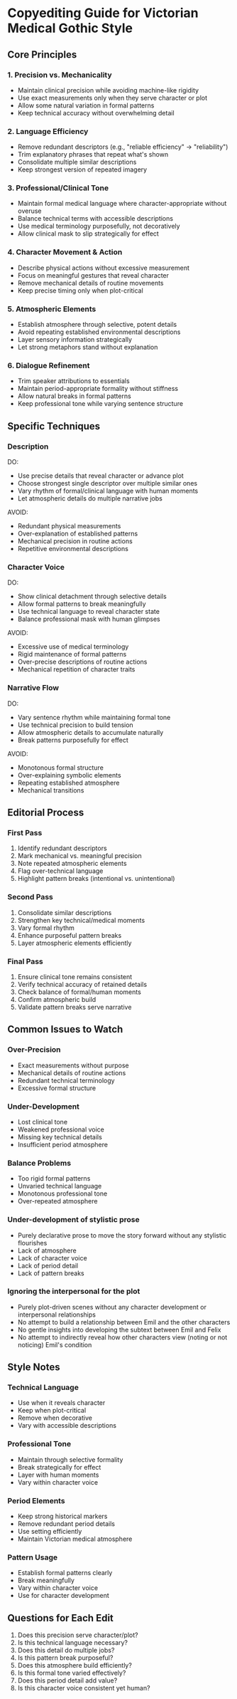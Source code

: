 # Copyediting Guide for Victorian Medical Gothic Style

## Core Principles

### 1. Precision vs. Mechanicality
- Maintain clinical precision while avoiding machine-like rigidity
- Use exact measurements only when they serve character or plot
- Allow some natural variation in formal patterns
- Keep technical accuracy without overwhelming detail

### 2. Language Efficiency
- Remove redundant descriptors (e.g., "reliable efficiency" → "reliability")
- Trim explanatory phrases that repeat what's shown
- Consolidate multiple similar descriptions
- Keep strongest version of repeated imagery

### 3. Professional/Clinical Tone
- Maintain formal medical language where character-appropriate without overuse
- Balance technical terms with accessible descriptions
- Use medical terminology purposefully, not decoratively
- Allow clinical mask to slip strategically for effect

### 4. Character Movement & Action
- Describe physical actions without excessive measurement
- Focus on meaningful gestures that reveal character
- Remove mechanical details of routine movements
- Keep precise timing only when plot-critical

### 5. Atmospheric Elements
- Establish atmosphere through selective, potent details
- Avoid repeating established environmental descriptions
- Layer sensory information strategically
- Let strong metaphors stand without explanation

### 6. Dialogue Refinement
- Trim speaker attributions to essentials
- Maintain period-appropriate formality without stiffness
- Allow natural breaks in formal patterns
- Keep professional tone while varying sentence structure

## Specific Techniques

### Description
DO:
- Use precise details that reveal character or advance plot
- Choose strongest single descriptor over multiple similar ones
- Vary rhythm of formal/clinical language with human moments
- Let atmospheric details do multiple narrative jobs

AVOID:
- Redundant physical measurements
- Over-explanation of established patterns
- Mechanical precision in routine actions
- Repetitive environmental descriptions

### Character Voice
DO:
- Show clinical detachment through selective details
- Allow formal patterns to break meaningfully
- Use technical language to reveal character state
- Balance professional mask with human glimpses

AVOID:
- Excessive use of medical terminology
- Rigid maintenance of formal patterns
- Over-precise descriptions of routine actions
- Mechanical repetition of character traits

### Narrative Flow
DO:
- Vary sentence rhythm while maintaining formal tone
- Use technical precision to build tension
- Allow atmospheric details to accumulate naturally
- Break patterns purposefully for effect

AVOID:
- Monotonous formal structure
- Over-explaining symbolic elements
- Repeating established atmosphere
- Mechanical transitions

## Editorial Process

### First Pass
1. Identify redundant descriptors
2. Mark mechanical vs. meaningful precision
3. Note repeated atmospheric elements
4. Flag over-technical language
5. Highlight pattern breaks (intentional vs. unintentional)

### Second Pass
1. Consolidate similar descriptions
2. Strengthen key technical/medical moments
3. Vary formal rhythm
4. Enhance purposeful pattern breaks
5. Layer atmospheric elements efficiently

### Final Pass
1. Ensure clinical tone remains consistent
2. Verify technical accuracy of retained details
3. Check balance of formal/human moments
4. Confirm atmospheric build
5. Validate pattern breaks serve narrative

## Common Issues to Watch

### Over-Precision
- Exact measurements without purpose
- Mechanical details of routine actions
- Redundant technical terminology
- Excessive formal structure

### Under-Development
- Lost clinical tone
- Weakened professional voice
- Missing key technical details
- Insufficient period atmosphere

### Balance Problems
- Too rigid formal patterns
- Unvaried technical language
- Monotonous professional tone
- Over-repeated atmosphere

### Under-development of stylistic prose
- Purely declarative prose to move the story forward without any stylistic flourishes
- Lack of atmosphere
- Lack of character voice
- Lack of period detail
- Lack of pattern breaks

### Ignoring the interpersonal for the plot
- Purely plot-driven scenes without any character development or interpersonal relationships
- No attempt to build a relationship between Emil and the other characters
- No gentle insights into developing the subtext between Emil and Felix
- No attempt to indirectly reveal how other characters view (noting or not noticing) Emil's condition

## Style Notes

### Technical Language
- Use when it reveals character
- Keep when plot-critical
- Remove when decorative
- Vary with accessible descriptions

### Professional Tone
- Maintain through selective formality
- Break strategically for effect
- Layer with human moments
- Vary within character voice

### Period Elements
- Keep strong historical markers
- Remove redundant period details
- Use setting efficiently
- Maintain Victorian medical atmosphere

### Pattern Usage
- Establish formal patterns clearly
- Break meaningfully
- Vary within character voice
- Use for character development

## Questions for Each Edit

1. Does this precision serve character/plot?
2. Is this technical language necessary?
3. Does this detail do multiple jobs?
4. Is this pattern break purposeful?
5. Does this atmosphere build efficiently?
6. Is this formal tone varied effectively?
7. Does this period detail add value?
8. Is this character voice consistent yet human? 